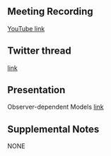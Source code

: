 ## Meeting Recording

[YouTube link](https://www.youtube.com/watch?v=fj5EJSAprAU&feature=emb_logo)

## Twitter thread

[link](https://twitter.com/Orthogonal_Lab/status/1304827208922476544)

## Presentation

Observer-dependent Models [link](https://docs.google.com/presentation/d/1iKJB2T1l2juDFFPllXnnnfQXotRlnckr4m6KUmiU52M/edit#slide=id.g98e0c481cd_0_64)

## Supplemental Notes

NONE
